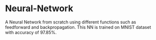 # Neural-Network
A Neural Network from scratch using different functions such as feedforward and backpropagation. This NN is trained on MNIST dataset with accuracy of 97.85%.
